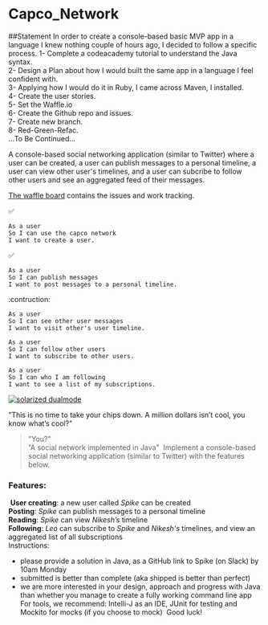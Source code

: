 # Capco_Network

##Statement
In order to create a console-based basic MVP app in a language I knew nothing couple of hours ago, I decided to follow a specific process.
1- Complete a codeacademy tutorial to understand the Java syntax.  
2- Design a Plan about how I would built the same app in a language I feel confident with.  
3- Applying how I would do it in Ruby, I came across Maven, I installed.  
4- Create the user stories.  
5- Set the Waffle.io  
6- Create the Github repo and issues.  
7- Create new branch.  
8- Red-Green-Refac.  
...To Be Continued...

A console-based social networking application (similar to Twitter) where a user can be created, a user can publish messages to a personal timeline, a user can view other user's timelines, and a user can subcribe to follow other users and see an aggregated feed of their messages.

[The waffle board](https://waffle.io/hedudelgado/Capco_network) contains the issues and work tracking.

:white_check_mark: 
```
As a user
So I can use the capco network
I want to create a user.
```
:white_check_mark: 
```
As a user
So I can publish messages
I want to post messages to a personal timeline.
```
:contruction:
```
As a user
So I can see other user messages
I want to visit other's user timeline.
```
```
As a user
So I can follow other users
I want to subscribe to other users.
```
```
As a user
So I can who I am following
I want to see a list of my subscriptions.
```
[![solarized dualmode](https://github.com/hedudelgado/Capco_network/Plan)](#features)





”This is no time to take your chips down. A million dollars isn’t cool, you know what’s cool?"  
>”You?"  
>”A social network implemented in Java"
​
Implement a console-based social networking application (similar to Twitter) with the features below.
​
### Features:
​
**User creating**: a new user called *Spike* can be created  
**Posting**: *Spike* can publish messages to a personal timeline  
**Reading**: *Spike* can view *Nikesh’s* timeline  
**Following**: *Leo* can subscribe to *Spike* and *Nikesh's* timelines, and view an aggregated list of all subscriptions  
​
Instructions:
​
* please provide a solution in Java, as a GitHub link to Spike (on Slack) by 10am Monday
* submitted is better than complete (aka shipped is better than perfect)
* we are more interested in your design, approach and progress with Java than whether you manage to create a fully working command line app
​
For tools, we recommend: Intelli-J as an IDE, JUnit for testing and Mockito for mocks (if you choose to mock)
​
Good luck!